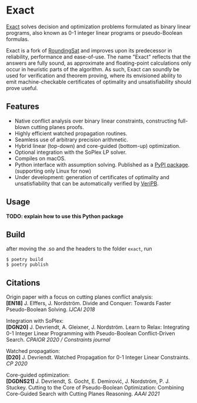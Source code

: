 # Exact

[Exact](https://gitlab.com/JoD/exact) solves decision and optimization problems formulated as binary linear programs, also known as 0-1 integer linear programs or pseudo-Boolean formulas.

Exact is a fork of [RoundingSat](https://gitlab.com/miao_research/roundingsat) and improves upon its predecessor in reliability, performance and ease-of-use.
The name "Exact" reflects that the answers are fully sound, as approximate and floating-point calculations only occur in heuristic parts of the algorithm.
As such, Exact can soundly be used for verification and theorem proving, where its envisioned ability to emit machine-checkable certificates of optimality and unsatisfiability should prove useful.

## Features

- Native conflict analysis over binary linear constraints, constructing full-blown cutting planes proofs.
- Highly efficient watched propagation routines.
- Seamless use of arbitrary precision arithmetic.
- Hybrid linear (top-down) and core-guided (bottom-up) optimization.
- Optional integration with the SoPlex LP solver.
- Compiles on macOS.
- Python interface with assumption solving. Published as a [PyPI package](https://pypi.org/project/exact). (supporting only Linux for now)
- Under development: generation of certificates of optimality and unsatisfiability that can be automatically verified by [VeriPB](https://github.com/StephanGocht/VeriPB).

## Usage

**TODO: explain how to use this Python package**

## Build

after moving the .so and the headers to the folder `exact`, run

```
$ poetry build
$ poetry publish
```

## Citations

Origin paper with a focus on cutting planes conflict analysis:  
**[EN18]** J. Elffers, J. Nordström. Divide and Conquer: Towards Faster Pseudo-Boolean Solving. *IJCAI 2018*

Integration with SoPlex:  
**[DGN20]** J. Devriendt, A. Gleixner, J. Nordström. Learn to Relax: Integrating 0-1 Integer Linear Programming with Pseudo-Boolean Conflict-Driven Search. *CPAIOR 2020 / Constraints journal*

Watched propagation:  
**[D20]** J. Devriendt. Watched Propagation for 0-1 Integer Linear Constraints. *CP 2020*

Core-guided optimization:  
**[DGDNS21]** J. Devriendt, S. Gocht, E. Demirović, J. Nordström, P. J. Stuckey. Cutting to the Core of Pseudo-Boolean Optimization: Combining Core-Guided Search with Cutting Planes Reasoning. *AAAI 2021*
